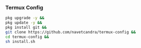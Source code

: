 ### Termux Config

```bash
pkg upgrade -y &&
pkg update -y &&
pkg install git &&
git clone https://github.com/navetcandra/termux-config &&
cd termux-config &&
sh install.sh
```
